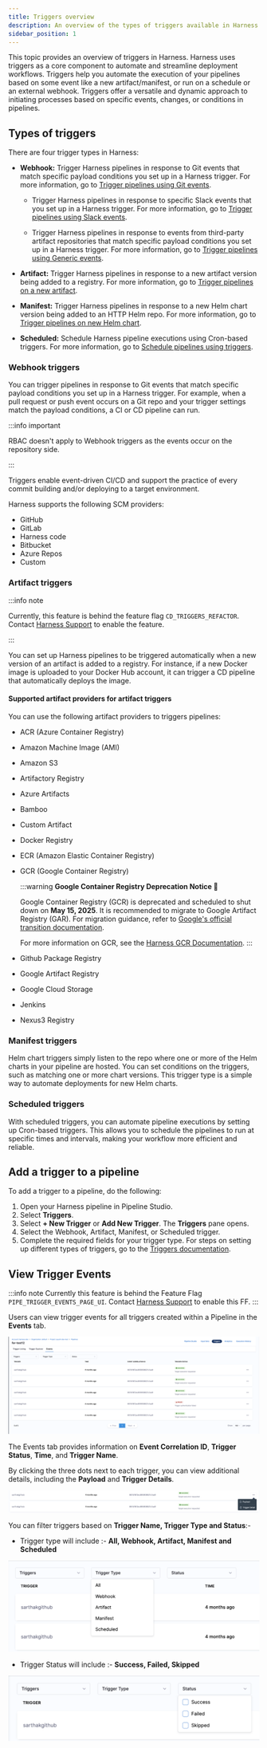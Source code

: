 ```yaml
---
title: Triggers overview
description: An overview of the types of triggers available in Harness.
sidebar_position: 1
---
```


This topic provides an overview of triggers in Harness. Harness uses triggers as a core component to automate and streamline deployment workflows. Triggers help you automate the execution of your pipelines based on some event like a new artifact/manifest, or run on a schedule or an external webhook. Triggers offer a versatile and dynamic approach to initiating processes based on specific events, changes, or conditions in pipelines.

## Types of triggers

There are four trigger types in Harness:

- **Webhook:** Trigger Harness pipelines in response to Git events that match specific payload conditions you set up in a Harness trigger. For more information, go to [Trigger pipelines using Git events](/docs/platform/triggers/triggering-pipelines).

    - Trigger Harness pipelines in response to specific Slack events that you set up in a Harness trigger. For more information, go to [Trigger pipelines using Slack events](/docs/platform/triggers/trigger-pipelines-using-slack-events).

    - Trigger Harness pipelines in response to events from third-party artifact repositories that match specific payload conditions you set up in a Harness trigger. For more information, go to [Trigger pipelines using Generic events](/docs/platform/triggers/trigger-pipelines-using-generic-events).

- **Artifact:** Trigger Harness pipelines in response to a new artifact version being added to a registry. For more information, go to [Trigger pipelines on a new artifact](/docs/platform/triggers/trigger-on-a-new-artifact).
- **Manifest:** Trigger Harness pipelines in response to a new Helm chart version being added to an HTTP Helm repo. For more information, go to [Trigger pipelines on new Helm chart](/docs/platform/triggers/trigger-pipelines-on-new-helm-chart).
- **Scheduled:** Schedule Harness pipeline executions using Cron-based triggers. For more information, go to [Schedule pipelines using triggers](/docs/platform/triggers/schedule-pipelines-using-cron-triggers).

### Webhook triggers

You can trigger pipelines in response to Git events that match specific payload conditions you set up in a Harness trigger. For example, when a pull request or push event occurs on a Git repo and your trigger settings match the payload conditions, a CI or CD pipeline can run.

:::info important

RBAC doesn't apply to Webhook triggers as the events occur on the repository side.

:::

Triggers enable event-driven CI/CD and support the practice of every commit building and/or deploying to a target environment.

Harness supports the following SCM providers:

- GitHub
- GitLab
- Harness code
- Bitbucket
- Azure Repos
- Custom

### Artifact triggers

:::info note

Currently, this feature is behind the feature flag `CD_TRIGGERS_REFACTOR`. Contact [Harness Support](mailto:support@harness.io) to enable the feature.

:::

You can set up Harness pipelines to be triggered automatically when a new version of an artifact is added to a registry. For instance, if a new Docker image is uploaded to your Docker Hub account, it can trigger a CD pipeline that automatically deploys the image.

#### Supported artifact providers for artifact triggers

You can use the following artifact providers to triggers pipelines:

- ACR (Azure Container Registry)
- Amazon Machine Image (AMI)
- Amazon S3
- Artifactory Registry
- Azure Artifacts
- Bamboo
- Custom Artifact
- Docker Registry
- ECR (Amazon Elastic Container Registry)
- GCR (Google Container Registry)
    
    :::warning
    **Google Container Registry Deprecation Notice 📢**

    Google Container Registry (GCR) is deprecated and scheduled to shut down on **May 15, 2025**. It is recommended to migrate to Google Artifact Registry (GAR). For migration guidance, refer to [Google's official transition documentation](https://cloud.google.com/artifact-registry/docs/transition/transition-from-gcr).

    For more information on GCR, see the [Harness GCR Documentation](/docs/continuous-delivery/x-platform-cd-features/services/artifact-sources/#google-container-registry-gcr).
    :::

- Github Package Registry
- Google Artifact Registry
- Google Cloud Storage
- Jenkins
- Nexus3 Registry

### Manifest triggers

Helm chart triggers simply listen to the repo where one or more of the Helm charts in your pipeline are hosted. You can set conditions on the triggers, such as matching one or more chart versions. This trigger type is a simple way to automate deployments for new Helm charts.

### Scheduled triggers

With scheduled triggers, you can automate pipeline executions by setting up Cron-based triggers. This allows you to schedule the pipelines to run at specific times and intervals, making your workflow more efficient and reliable.

## Add a trigger to a pipeline

To add a trigger to a pipeline, do the following:

1. Open your Harness pipeline in Pipeline Studio.
2. Select **Triggers**.
2. Select **+ New Trigger** or **Add New Trigger**. The **Triggers** pane opens.
3. Select the Webhook, Artifact, Manifest, or Scheduled trigger.
4. Complete the required fields for your trigger type. For steps on setting up different types of triggers, go to the [Triggers documentation](/docs/category/triggers).


## View Trigger Events

:::info note
Currently this feature is behind the Feature Flag `PIPE_TRIGGER_EVENTS_PAGE_UI`. Contact [Harness Support](mailto:support@harness.io) to enable this FF.
:::


Users can view trigger events for all triggers created within a Pipeline in the **Events** tab.

![](./static/trigger_events_page.png)

The Events tab provides information on **Event Correlation ID**, **Trigger Status**, **Time**, and **Trigger Name**.

By clicking the three dots next to each trigger, you can view additional details, including the **Payload** and **Trigger Details**.

![](./static/trigger_info.png)

You can filter triggers based on **Trigger Name, Trigger Type and Status**:- 

- Trigger type will include :- **All, Webhook, Artifact, Manifest and Scheduled**

![](./static/trigger_type.png)

- Trigger Status will include :- **Success, Failed, Skipped**

![](./static/trigger_status.png)
